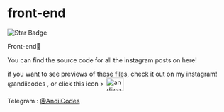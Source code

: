 # front-end
 <img src="https://img.shields.io/static/v1?label=%F0%9F%8C%9F&message=If%20Useful&style=style=flat&color=BC4E99" alt="Star Badge"/>

Front-end🚀

You can find the source code for all the instagram posts on here!

if you want to see previews of these files, check it out on my instagram! @andiicodes , or click this icon > <a href="https://instagram.com/andiicodes" target="blank"><img align="center" src="https://raw.githubusercontent.com/rahuldkjain/github-profile-readme-generator/master/src/images/icons/Social/instagram.svg" alt="andiicodes" height="30" width="40" /></a>
</p>
Telegram : <a href="https://t.me/andiicodes" traget="_blank">@AndiiCodes</a>
